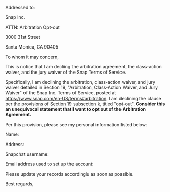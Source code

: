 Addressed to:

Snap Inc.

ATTN: Arbitration Opt-out

3000 31st Street

Santa Monica, CA 90405


To whom it may concern,

This is notice that I am decliing the arbitration agreement, the class-action waiver, and the jury waiver of the Snap Terms of Service.

Specifically, I am declining the arbitration, class-action waiver, and jury waiver detailed in Section 19, "Arbitration, Class-Action Waiver, and Jury Waiver" of the Snap Inc. Terms of Service, posted at https://www.snap.com/en-US/terms#arbitration. I am declining the clause per the provisions of Section 19 subsection k, titled "opt-out". **Consider this an unequivocal statement that I want to opt out of the Arbitration Agreement.**

Per this provision, please see my personal information listed below:

Name: 

Address:

Snapchat username:

Email address used to set up the account:

Please update your records accordinglu as soon as possible.

Best regards,

